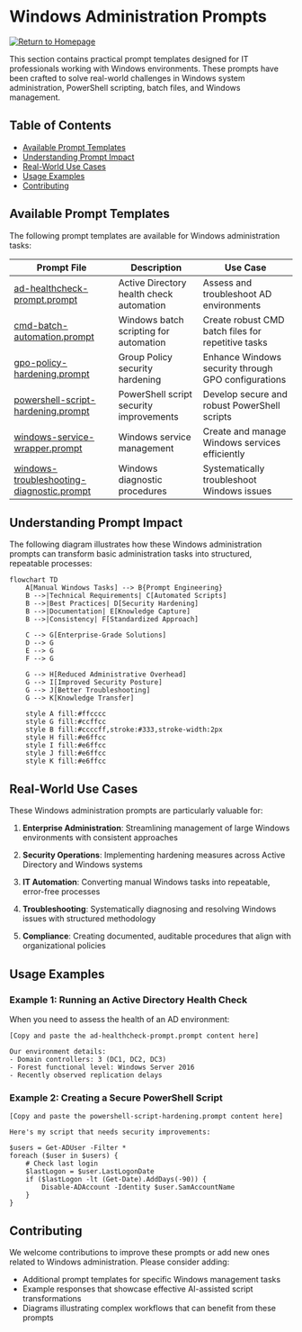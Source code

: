 # Windows Administration Prompts

[![Return to Homepage](https://img.shields.io/badge/Return%20to%20Homepage-blue?style=for-the-badge)](../../README.md)

This section contains practical prompt templates designed for IT professionals working with Windows environments. These prompts have been crafted to solve real-world challenges in Windows system administration, PowerShell scripting, batch files, and Windows management.

## Table of Contents

- [Available Prompt Templates](#available-prompt-templates)
- [Understanding Prompt Impact](#understanding-prompt-impact)
- [Real-World Use Cases](#real-world-use-cases)
- [Usage Examples](#usage-examples)
- [Contributing](#contributing)

## Available Prompt Templates

The following prompt templates are available for Windows administration tasks:

| Prompt File | Description | Use Case |
|-------------|-------------|----------|
| [ad-healthcheck-prompt.prompt](./ad-healthcheck-prompt.prompt) | Active Directory health check automation | Assess and troubleshoot AD environments |
| [cmd-batch-automation.prompt](./cmd-batch-automation.prompt) | Windows batch scripting for automation | Create robust CMD batch files for repetitive tasks |
| [gpo-policy-hardening.prompt](./gpo-policy-hardening.prompt) | Group Policy security hardening | Enhance Windows security through GPO configurations |
| [powershell-script-hardening.prompt](./powershell-script-hardening.prompt) | PowerShell script security improvements | Develop secure and robust PowerShell scripts |
| [windows-service-wrapper.prompt](./windows-service-wrapper.prompt) | Windows service management | Create and manage Windows services efficiently |
| [windows-troubleshooting-diagnostic.prompt](./windows-troubleshooting-diagnostic.prompt) | Windows diagnostic procedures | Systematically troubleshoot Windows issues |

## Understanding Prompt Impact

The following diagram illustrates how these Windows administration prompts can transform basic administration tasks into structured, repeatable processes:

```mermaid
flowchart TD
    A[Manual Windows Tasks] --> B{Prompt Engineering}
    B -->|Technical Requirements| C[Automated Scripts]
    B -->|Best Practices| D[Security Hardening]
    B -->|Documentation| E[Knowledge Capture]
    B -->|Consistency| F[Standardized Approach]
    
    C --> G[Enterprise-Grade Solutions]
    D --> G
    E --> G
    F --> G
    
    G --> H[Reduced Administrative Overhead]
    G --> I[Improved Security Posture]
    G --> J[Better Troubleshooting]
    G --> K[Knowledge Transfer]
    
    style A fill:#ffcccc
    style G fill:#ccffcc
    style B fill:#ccccff,stroke:#333,stroke-width:2px
    style H fill:#e6ffcc
    style I fill:#e6ffcc
    style J fill:#e6ffcc
    style K fill:#e6ffcc
```

## Real-World Use Cases

These Windows administration prompts are particularly valuable for:

1. **Enterprise Administration**: Streamlining management of large Windows environments with consistent approaches

2. **Security Operations**: Implementing hardening measures across Active Directory and Windows systems

3. **IT Automation**: Converting manual Windows tasks into repeatable, error-free processes

4. **Troubleshooting**: Systematically diagnosing and resolving Windows issues with structured methodology

5. **Compliance**: Creating documented, auditable procedures that align with organizational policies

## Usage Examples

### Example 1: Running an Active Directory Health Check

When you need to assess the health of an AD environment:

```
[Copy and paste the ad-healthcheck-prompt.prompt content here]

Our environment details:
- Domain controllers: 3 (DC1, DC2, DC3)
- Forest functional level: Windows Server 2016
- Recently observed replication delays
```

### Example 2: Creating a Secure PowerShell Script

```
[Copy and paste the powershell-script-hardening.prompt content here]

Here's my script that needs security improvements:

$users = Get-ADUser -Filter *
foreach ($user in $users) {
    # Check last login
    $lastLogon = $user.LastLogonDate
    if ($lastLogon -lt (Get-Date).AddDays(-90)) {
        Disable-ADAccount -Identity $user.SamAccountName
    }
}
```

## Contributing

We welcome contributions to improve these prompts or add new ones related to Windows administration. Please consider adding:

- Additional prompt templates for specific Windows management tasks
- Example responses that showcase effective AI-assisted script transformations
- Diagrams illustrating complex workflows that can benefit from these prompts
